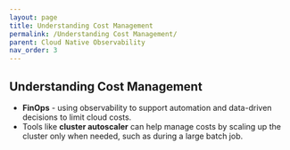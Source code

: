 ```yaml
---
layout: page
title: Understanding Cost Management
permalink: /Understanding Cost Management/
parent: Cloud Native Observability
nav_order: 3
---
```


## Understanding Cost Management

- **FinOps** - using observability to support automation and data-driven decisions to limit cloud costs.
- Tools like **cluster autoscaler** can help manage costs by scaling up the cluster only when needed, such as during a large batch job.

